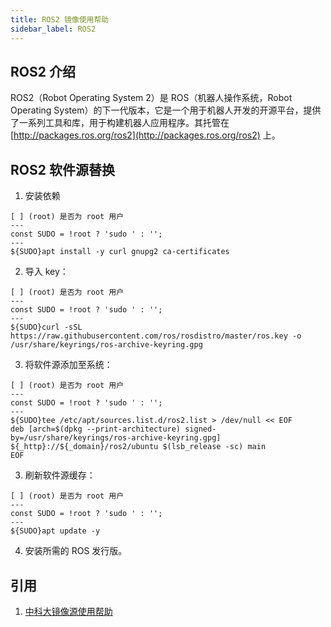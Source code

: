 ```yaml
---
title: ROS2 镜像使用帮助
sidebar_label: ROS2
---
```


## ROS2 介绍

ROS2（Robot Operating System 2）是 ROS（机器人操作系统，Robot Operating System）的下一代版本，它是一个用于机器人开发的开源平台，提供了一系列工具和库，用于构建机器人应用程序。其托管在 [http://packages.ros.org/ros2](http://packages.ros.org/ros2) 上。

## ROS2 软件源替换

1. 安装依赖

```shell varcode
[ ] (root) 是否为 root 用户
---
const SUDO = !root ? 'sudo ' : '';
---
${SUDO}apt install -y curl gnupg2 ca-certificates
```

2. 导入 key：

```shell varcode
[ ] (root) 是否为 root 用户
---
const SUDO = !root ? 'sudo ' : '';
---
${SUDO}curl -sSL https://raw.githubusercontent.com/ros/rosdistro/master/ros.key -o /usr/share/keyrings/ros-archive-keyring.gpg
```

3. 将软件源添加至系统：

```shell varcode
[ ] (root) 是否为 root 用户
---
const SUDO = !root ? 'sudo ' : '';
---
${SUDO}tee /etc/apt/sources.list.d/ros2.list > /dev/null << EOF
deb [arch=$(dpkg --print-architecture) signed-by=/usr/share/keyrings/ros-archive-keyring.gpg] ${_http}://${_domain}/ros2/ubuntu $(lsb_release -sc) main
EOF
```

3. 刷新软件源缓存：

```shell varcode
[ ] (root) 是否为 root 用户
---
const SUDO = !root ? 'sudo ' : '';
---
${SUDO}apt update -y
```

4. 安装所需的 ROS 发行版。

## 引用

1. [中科大镜像源使用帮助](https://mirrors.ustc.edu.cn/help/ros2.html)

